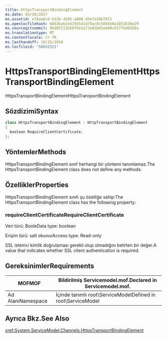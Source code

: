 ```yaml
---
title: HttpsTransportBindingElement
ms.date: 03/30/2017
ms.assetid: e78aa8c6-b53b-4105-a900-d3e7a39670f2
ms.openlocfilehash: 6883bab2ed293541d79ac8c5045b0a1853b36e29
ms.sourcegitcommit: 9bd8f213b50f0e1a73e03bd1e840c917fbd6d20a
ms.translationtype: MT
ms.contentlocale: tr-TR
ms.lasthandoff: 10/25/2018
ms.locfileid: "50032521"
---
```

# <a name="httpstransportbindingelement"></a><span data-ttu-id="7ea04-102">HttpsTransportBindingElement</span><span class="sxs-lookup"><span data-stu-id="7ea04-102">HttpsTransportBindingElement</span></span>
<span data-ttu-id="7ea04-103">HttpsTransportBindingElement</span><span class="sxs-lookup"><span data-stu-id="7ea04-103">HttpsTransportBindingElement</span></span>  
  
## <a name="syntax"></a><span data-ttu-id="7ea04-104">Sözdizimi</span><span class="sxs-lookup"><span data-stu-id="7ea04-104">Syntax</span></span>  
  
```csharp  
class HttpsTransportBindingElement : HttpTransportBindingElement  
{  
  boolean RequireClientCertificate;  
};  
```  
  
## <a name="methods"></a><span data-ttu-id="7ea04-105">Yöntemler</span><span class="sxs-lookup"><span data-stu-id="7ea04-105">Methods</span></span>  
 <span data-ttu-id="7ea04-106">HttpsTransportBindingElement sınıf herhangi bir yöntemi tanımlamaz.</span><span class="sxs-lookup"><span data-stu-id="7ea04-106">The HttpsTransportBindingElement class does not define any methods.</span></span>  
  
## <a name="properties"></a><span data-ttu-id="7ea04-107">Özellikler</span><span class="sxs-lookup"><span data-stu-id="7ea04-107">Properties</span></span>  
 <span data-ttu-id="7ea04-108">HttpsTransportBindingElement sınıfı şu özelliğe sahip:</span><span class="sxs-lookup"><span data-stu-id="7ea04-108">The HttpsTransportBindingElement class has the following property:</span></span>  
  
### <a name="requireclientcertificate"></a><span data-ttu-id="7ea04-109">requireClientCertificate</span><span class="sxs-lookup"><span data-stu-id="7ea04-109">RequireClientCertificate</span></span>  
 <span data-ttu-id="7ea04-110">Veri türü: Boole</span><span class="sxs-lookup"><span data-stu-id="7ea04-110">Data type: boolean</span></span>  
  
 <span data-ttu-id="7ea04-111">Erişim türü: salt okunur</span><span class="sxs-lookup"><span data-stu-id="7ea04-111">Access type: Read-only</span></span>  
  
 <span data-ttu-id="7ea04-112">SSL istemci kimlik doğrulaması gerekli olup olmadığını belirten bir değer.</span><span class="sxs-lookup"><span data-stu-id="7ea04-112">A value that indicates whether SSL client authentication is required.</span></span>  
  
## <a name="requirements"></a><span data-ttu-id="7ea04-113">Gereksinimler</span><span class="sxs-lookup"><span data-stu-id="7ea04-113">Requirements</span></span>  
  
|<span data-ttu-id="7ea04-114">MOF</span><span class="sxs-lookup"><span data-stu-id="7ea04-114">MOF</span></span>|<span data-ttu-id="7ea04-115">Bildirilmiş Servicemodel.mof.</span><span class="sxs-lookup"><span data-stu-id="7ea04-115">Declared in Servicemodel.mof.</span></span>|  
|---------|-----------------------------------|  
|<span data-ttu-id="7ea04-116">Ad Alanı</span><span class="sxs-lookup"><span data-stu-id="7ea04-116">Namespace</span></span>|<span data-ttu-id="7ea04-117">İçinde tanımlı root\ServiceModel</span><span class="sxs-lookup"><span data-stu-id="7ea04-117">Defined in root\ServiceModel</span></span>|  
  
## <a name="see-also"></a><span data-ttu-id="7ea04-118">Ayrıca Bkz.</span><span class="sxs-lookup"><span data-stu-id="7ea04-118">See Also</span></span>  
 <xref:System.ServiceModel.Channels.HttpsTransportBindingElement>
